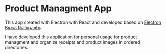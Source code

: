 # Product Managment App

This app created with Electron with React and developed based on [Electron React Boilerplate](https://github.com/electron-react-boilerplate/electron-react-boilerplate).

I have developed this application for personal usage for product managment and organize receipts and product images in ordered directories.
